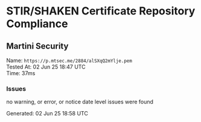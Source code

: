 # STIR/SHAKEN Certificate Repository Compliance

## Martini Security

Name: `https://p.mtsec.me/2884/alSXqQ2mYlje.pem`\
Tested At: 02 Jun 25 18:47 UTC\
Time: 37ms

### Issues

no warning, or error, or notice date level issues were found

Generated: 02 Jun 25 18:58 UTC